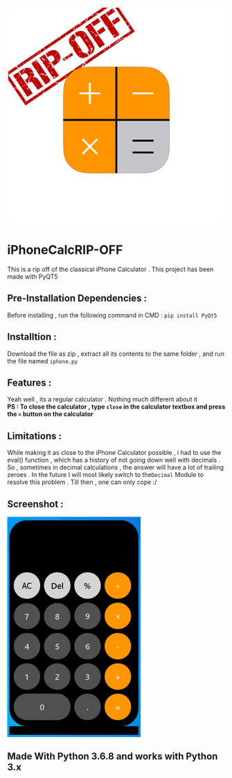 <p align="center">
  <img src="https://github.com/jusspatel/iPhoneCalcRIP-OFF/blob/main/logo.png" />
</p>

# iPhoneCalcRIP-OFF
This is a rip off of the classical iPhone Calculator . This project has been made with PyQT5

## Pre-Installation Dependencies :
Before installing , run the following command in CMD : `pip install PyQt5`

## Installtion :
Download the file as zip , extract all its contents to the same folder , and run the file named `iphone.py`

## Features :
Yeah well , its a regular calculator . Nothing much different about it <br>
**PS : To close the calculator , type `close` in the calculator textbox and press the `=` button on the calculator**

## Limitations :
While making it as close to the iPhone Calculator possible , i had to use the eval() function , which has a history of not going down well with decimals . So , sometimes in decimal calculations , the answer will have a lot of trailing zeroes . In the future I will most likely switch to the`Decimal` Module to resolve  this problem . Till then , one can only cope :/

## Screenshot :
![](https://github.com/jusspatel/iPhoneCalcRIP-OFF/blob/main/Screenshot%20(373).png)

## Made With Python 3.6.8 and works with Python 3.x
